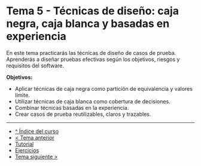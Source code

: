 # Tema 5 - Técnicas de diseño: caja negra, caja blanca y basadas en experiencia

En este tema practicarás las técnicas de diseño de casos de prueba. Aprenderás a diseñar pruebas efectivas según los objetivos, riesgos y requisitos del software.

**Objetivos:**

- Aplicar técnicas de caja negra como partición de equivalencia y valores límite.
- Utilizar técnicas de caja blanca como cobertura de decisiones.
- Combinar técnicas basadas en la experiencia.
- Crear casos de prueba reutilizables, claros y trazables.

---

- [^ Índice del curso](../readme.md)
- [< Tema anterior](../semana04/readme.md)
- [Tutorial](./tutorial.md)
- [Ejercicios](./ejercicios.md)
- [Tema siguiente >](../semana06/readme.md)

